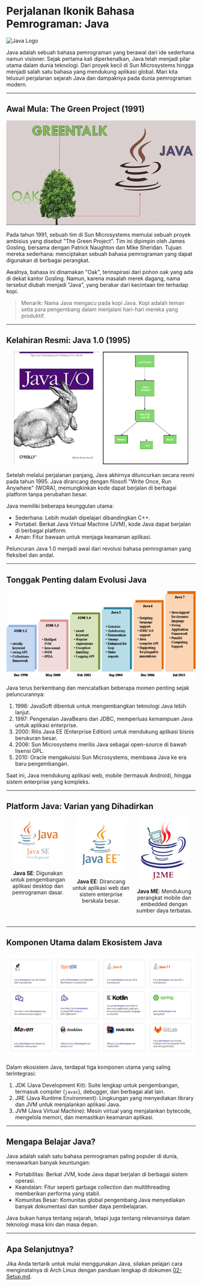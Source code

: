 # Perjalanan Ikonik Bahasa Pemrograman: Java

![Java Logo](https://img.icons8.com/3d-fluency/94/java-coffee-cup-logo.png)

Java adalah sebuah bahasa pemrograman yang berawal dari ide sederhana namun visioner. Sejak pertama kali diperkenalkan, Java telah menjadi pilar utama dalam dunia teknologi. Dari proyek kecil di Sun Microsystems hingga menjadi salah satu bahasa yang mendukung aplikasi global. Mari kita telusuri perjalanan sejarah Java dan dampaknya pada dunia pemrograman modern.

---

## Awal Mula: The Green Project (1991)

![The Green Project](../Assets/The-Green.PNG)

Pada tahun 1991, sebuah tim di Sun Microsystems memulai sebuah proyek ambisius yang disebut "The Green Project". Tim ini dipimpin oleh James Gosling, bersama dengan Patrick Naughton dan Mike Sheridan. Tujuan mereka sederhana: menciptakan sebuah bahasa pemrograman yang dapat digunakan di berbagai perangkat.

Awalnya, bahasa ini dinamakan "Oak", terinspirasi dari pohon oak yang ada di dekat kantor Gosling. Namun, karena masalah merek dagang, nama tersebut diubah menjadi "Java", yang berakar dari kecintaan tim terhadap kopi.

> Menarik: Nama Java mengacu pada kopi Java. Kopi adalah teman setia para pengembang dalam menjalani hari-hari mereka yang produktif.

---

## Kelahiran Resmi: Java 1.0 (1995)

<div style="display: flex; justify-content: center; margin-bottom: 20px;">
    <img src="../Assets/java_1.0.jpg" style="width: 45%; margin-right: 10px;" alt="Java 1.0">
    <img src="../Assets/java_wora.png" style="width: 45%;" alt="Write Once, Run Anywhere">
</div>

Setelah melalui perjalanan panjang, Java akhirnya diluncurkan secara resmi pada tahun 1995. Java dirancang dengan filosofi "Write Once, Run Anywhere" (WORA), memungkinkan kode dapat berjalan di berbagai platform tanpa perubahan besar.

Java memiliki beberapa keunggulan utama:

- Sederhana: Lebih mudah dipelajari dibandingkan C++.
- Portabel: Berkat Java Virtual Machine (JVM), kode Java dapat berjalan di berbagai platform.
- Aman: Fitur bawaan untuk menjaga keamanan aplikasi.

Peluncuran Java 1.0 menjadi awal dari revolusi bahasa pemrograman yang fleksibel dan andal.

---

## Tonggak Penting dalam Evolusi Java

![Java Evolution](../Assets/Evolution.png)

Java terus berkembang dan mencatatkan beberapa momen penting sejak peluncurannya:

1. 1996: JavaSoft dibentuk untuk mengembangkan teknologi Java lebih lanjut.
2. 1997: Pengenalan JavaBeans dan JDBC, memperluas kemampuan Java untuk aplikasi enterprise.
3. 2000: Rilis Java EE (Enterprise Edition) untuk mendukung aplikasi bisnis berukuran besar.
4. 2006: Sun Microsystems merilis Java sebagai open-source di bawah lisensi GPL.
5. 2010: Oracle mengakuisisi Sun Microsystems, membawa Java ke era baru pengembangan.

Saat ini, Java mendukung aplikasi web, mobile (termasuk Android), hingga sistem enterprise yang kompleks.

---

## Platform Java: Varian yang Dihadirkan

<div style="display: flex; justify-content: space-around; margin-bottom: 20px;">
    <div style="flex: 1; text-align: center;">
        <img src="../Assets/Java-SE.png" style="width: 80%;" alt="Java SE">
        <p><strong>Java SE</strong>: Digunakan untuk pengembangan aplikasi desktop dan pemrograman dasar.</p>
    </div>
    <div style="flex: 1; text-align: center;">
        <img src="../Assets/java.ee.jpg" style="width: 80%;" alt="Java EE">
        <p><strong>Java EE</strong>: Dirancang untuk aplikasi web dan sistem enterprise berskala besar.</p>
    </div>
    <div style="flex: 1; text-align: center;">
        <img src="../Assets/java-me.png" style="width: 80%;" alt="Java ME">
        <p><strong>Java ME</strong>: Mendukung perangkat mobile dan embedded dengan sumber daya terbatas.</p>
    </div>
</div>

---

## Komponen Utama dalam Ekosistem Java

![Java Ecosystem](../Assets/ecosistyem.png)

Dalam ekosistem Java, terdapat tiga komponen utama yang saling terintegrasi:

1. JDK (Java Development Kit): Suite lengkap untuk pengembangan, termasuk compiler (`javac`), debugger, dan berbagai alat lain.
2. JRE (Java Runtime Environment): Lingkungan yang menyediakan library dan JVM untuk menjalankan aplikasi Java.
3. JVM (Java Virtual Machine): Mesin virtual yang menjalankan bytecode, mengelola memori, dan memastikan keamanan aplikasi.

---

## Mengapa Belajar Java?

Java adalah salah satu bahasa pemrograman paling populer di dunia, menawarkan banyak keuntungan:

- Portabilitas: Berkat JVM, kode Java dapat berjalan di berbagai sistem operasi.
- Keandalan: Fitur seperti garbage collection dan multithreading memberikan performa yang stabil.
- Komunitas Besar: Komunitas global pengembang Java menyediakan banyak dokumentasi dan sumber daya pembelajaran.

Java bukan hanya tentang sejarah, tetapi juga tentang relevansinya dalam teknologi masa kini dan masa depan.

---

## Apa Selanjutnya?

Jika Anda tertarik untuk mulai menggunakan Java, silakan pelajari cara menginstalnya di Arch Linux dengan panduan lengkap di dokumen [02-Setup.md](02-Setup.md).
